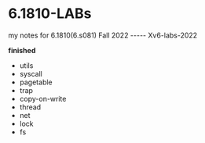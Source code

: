# 6.1810-LABs
my notes for 6.1810(6.s081) Fall 2022 ----- Xv6-labs-2022

**finished**
- utils
- syscall
- pagetable
- trap
- copy-on-write
- thread
- net
- lock
- fs
